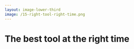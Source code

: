 ```yaml
---
layout: image-lower-third
image: /15-right-tool-right-time.png
---
```


# The best tool at the right time

<!--

**Speaker Notes:**
Main message: Context Engineering is about providing specific, relevant information with trust in system capability

- Right information
- Right time
- Specificity trust

*Transition: But here's the key insight that changed everything for me.*

...

**Reader Notes:**

Context Engineering is the discipline of providing the right information at the right time. In Lego terms: instead of a generic instruction manual, you provide the specific manual, the right pieces, and relevant examples for THIS particular build. In parenting terms: instead of universal rules, you provide appropriate boundaries and context for THIS specific situation, trusting their maturity to handle it well. The key insight is specificity and trust in the system's capability to work intelligently within the provided context.

-->
